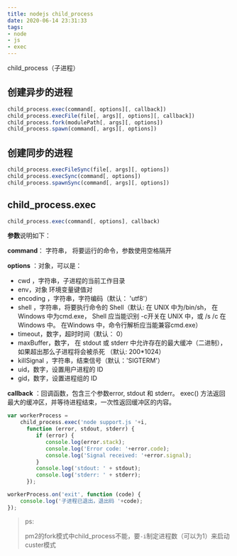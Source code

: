 ```yaml
---
title: nodejs child_process
date: 2020-06-14 23:31:33
tags: 
- node
- js
- exec
---
```



child_process（子进程）

## 创建异步的进程

```javascript
child_process.exec(command[, options][, callback])
child_process.execFile(file[, args][, options][, callback])
child_process.fork(modulePath[, args][, options])
child_process.spawn(command[, args][, options])
```


## 创建同步的进程

```javascript
child_process.execFileSync(file[, args][, options])
child_process.execSync(command[, options])
child_process.spawnSync(command[, args][, options])
```

## child_process.exec

```javascript
child_process.exec(command[, options], callback)
```

**参数**说明如下：

**command**： 字符串， 将要运行的命令，参数使用空格隔开

**options** ：对象，可以是：

- cwd ，字符串，子进程的当前工作目录
- env，对象 环境变量键值对
- encoding ，字符串，字符编码（默认： 'utf8'）
- shell ，字符串，将要执行命令的 Shell（默认: 在 UNIX 中为/bin/sh， 在 Windows 中为cmd.exe， Shell 应当能识别 -c开关在 UNIX 中，或 /s /c 在 Windows 中。 在Windows 中，命令行解析应当能兼容cmd.exe）
- timeout，数字，超时时间（默认： 0）
- maxBuffer，数字， 在 stdout 或 stderr 中允许存在的最大缓冲（二进制），如果超出那么子进程将会被杀死 （默认: 200*1024）
- killSignal ，字符串，结束信号（默认：'SIGTERM'）
- uid，数字，设置用户进程的 ID
- gid，数字，设置进程组的 ID

**callback** ：回调函数，包含三个参数error, stdout 和 stderr。 exec() 方法返回最大的缓冲区，并等待进程结束，一次性返回缓冲区的内容。

```javascript
var workerProcess = 
    child_process.exec('node support.js '+i,
      function (error, stdout, stderr) {
         if (error) {
            console.log(error.stack);
            console.log('Error code: '+error.code);
            console.log('Signal received: '+error.signal);
         }
         console.log('stdout: ' + stdout);
         console.log('stderr: ' + stderr);
      });

workerProcess.on('exit', function (code) {
    console.log('子进程已退出，退出码 '+code);
});
```

> ps:
>
> pm2的fork模式中child_process不能，要`-i`制定进程数（可以为1）来启动custer模式